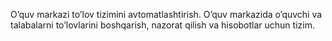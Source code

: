 
O’quv markazi to’lov tizimini avtomatlashtirish.
O’quv markazida o’quvchi va talabalarni to’lovlarini boshqarish, nazorat qilish va hisobotlar uchun tizim.
